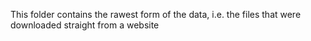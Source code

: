 
This folder contains the rawest form of the data, i.e. the files that were downloaded straight from a website